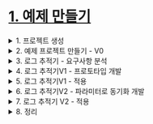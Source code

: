 # [1. 예제 만들기](./1.example-make)

<details> <summary> 1. 프로젝트 생성 </summary>

## 1. 프로젝트 생성

[https://start.spring.io/](https://start.spring.io/)

</details>


<details> <summary> 2. 예제 프로젝트 만들기 - V0 </summary>

</details>

<details> <summary> 3. 로그 추적기 - 요구사항 분석 </summary>

</details>

<details> <summary> 4. 로그 추적기V1 - 프로토타입 개발 </summary>

</details>

<details> <summary> 5. 로그 추적기V1 - 적용 </summary>

</details>

<details> <summary> 6. 로그 추적기V2 - 파라미터로 동기화 개발 </summary>

</details>

<details> <summary> 7. 로그 추적기 V2 - 적용 </summary>

</details>

<details> <summary> 8. 정리 </summary>

</details>